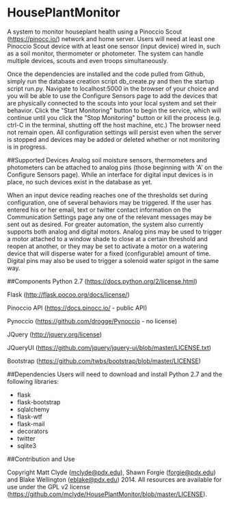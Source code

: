 HousePlantMonitor
=================
A system to monitor houseplant health using a Pinoccio Scout (https://pinocc.io/) network and home server. Users will need at least one Pinoccio Scout device with at least one sensor (input device) wired in, such as a soil monitor, thermometer or photometer. The system can handle multiple devices, scouts and even troops simultaneously.

Once the dependencies are installed and the code pulled from Github, simply run the database creation script db_create.py and then the startup script run.py. Navigate to localhost:5000 in the browser of your choice and you will be able to use the Configure Sensors page to add the devices that are physically connected to the scouts into your local system and set their behavior. Click the "Start Monitoring" button to begin the service, which will continue until you click the "Stop Monitoring" button or kill the process (e.g. ctrl-C in the terminal, shutting off the host machine, etc.) The browser need not remain open. All configuration settings will persist even when the server is stopped and devices may be added or deleted whether or not monitoring is in progress.

##Supported Devices
Analog soil moisture sensors, thermometers and photometers can be attached to analog pins (those beginning with 'A' on the Configure Sensors page). While an interface for digital input devices is in place, no such devices exist in the database as yet.

When an input device reading reaches one of the thresholds set during configuration, one of several behaviors may be triggered. If the user has entered his or her email, text or twitter contact information on the Communication Settings page any one of the relevant messages may be sent out as desired. For greater automation, the system also currently supports both analog and digital motors. Analog pins may be used to trigger a motor attached to a window shade to close at a certain threshold and reopen at another, or they may be set to activate a motor on a watering device that will disperse water for a fixed (configurable) amount of time. Digital pins may also be used to trigger a solenoid water spigot in the same way.

##Components
Python 2.7 (https://docs.python.org/2/license.html)

Flask (http://flask.pocoo.org/docs/license/)

Pinoccio API (https://docs.pinocc.io/ - public API)

Pynoccio (https://github.com/drogge/Pynoccio - no license)

JQuery (http://jquery.org/license)

JQueryUI (https://github.com/jquery/jquery-ui/blob/master/LICENSE.txt)

Bootstrap (https://github.com/twbs/bootstrap/blob/master/LICENSE)

##Dependencies
Users will need to download and install Python 2.7 and the following libraries:
* flask
* flask-bootstrap
* sqlalchemy
* flask-wtf
* flask-mail
* decorators
* twitter
* sqlite3

##Contribution and Use

Copyright Matt Clyde (mclyde@pdx.edu), Shawn Forgie (forgie@pdx.edu) and Blake Wellington (eblake@pdx.edu) 2014. All resources are available for use under the GPL v2 license (https://github.com/mclyde/HousePlantMonitor/blob/master/LICENSE).
